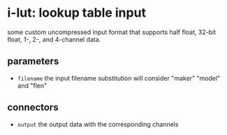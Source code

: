 # i-lut: lookup table input

some custom uncompressed input format that supports half float, 32-bit float,
1-, 2-, and 4-channel data.

## parameters

* `filename` the input filename substitution will consider "maker" "model" and "flen"

## connectors

* `output` the output data with the corresponding channels
